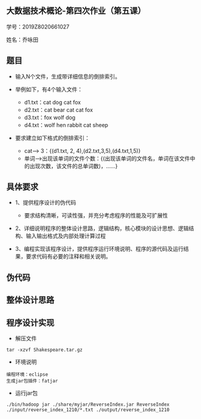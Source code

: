 ## 大数据技术概论-第四次作业（第五课）

学号：2019Z8020661027

姓名：乔咏田

## 题目

- 输入N个文件，生成带详细信息的倒排索引。

- 举例如下，有4个输入文件：

  - d1.txt：cat dog cat fox
  - d2.txt：cat bear cat cat fox
  - d3.txt：fox wolf dog
  - d4.txt：wolf hen rabbit cat sheep

- 要求建立如下格式的倒排索引：
  - cat—> 3：{(d1.txt, 2, 4),(d2.txt,3,5),(d4.txt,1,5)}
  - 单词—>出现该单词的文件个数：{(出现该单词的文件名，单词在该文件中的出现次数，该文件的总单词数)，……}

## 具体要求

- 1、提供程序设计的伪代码

  - 要求结构清晰，可读性强，并充分考虑程序的性能及可扩展性
- 2、详细说明程序的整体设计思路，逻辑结构，核心模块的设计思想、逻辑结构、输入输出格式及内部处理计算过程
- 3、编程实现该程序设计，提供程序运行环境说明、程序的源代码及运行结果，要求代码有必要的注释和相关说明。

## 伪代码

## 整体设计思路

## 程序设计实现

- 解压文件

~~~
tar -xzvf Shakespeare.tar.gz
~~~

- 环境说明

~~~
编程环境：eclipse
生成jar包插件：fatjar
~~~



- 运行jar包

~~~
./bin/hadoop jar ./share/myjar/ReverseIndex.jar ReverseIndex ./input/reverse_index_1210/*.txt ./output/reverse_index_1210
~~~



